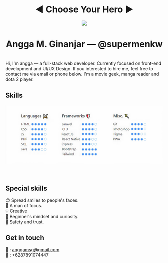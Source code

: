 <h1 align="center">◀️ Choose Your Hero ▶️</h1>
<p align="center">
  <img src="https://scontent-sin6-2.xx.fbcdn.net/v/t1.0-9/109972060_1945396285591882_5208485148146325118_o.jpg?_nc_cat=108&_nc_sid=09cbfe&_nc_eui2=AeG7t8ekwpqXZW3lhNxj62XI_pSdjMEcXaD-lJ2MwRxdoCNNYXqafrveZIt4NIToSkVNxxc3_dTUpawe1wxetQO5&_nc_ohc=hGnhPD7BbzMAX-0VKUO&_nc_oc=AQkHX0PSnjpDvGUkvzxH_td62uoCpEtNESWkWFs3cnW2LgT9Qzv-FhQWE_UCM2TdMMw&_nc_ht=scontent-sin6-2.xx&oh=4c02259b024296cfb7678e8720debdfd&oe=5F64FDD2" width="300"/>
</p>
<h1 align="center"> Angga M. Ginanjar — @supermenkw </h1> <br>
Hi, I'm angga — a full-stack web developer. Currently focused on front-end development and UI/UX Design. If you interested to hire me, feel free to contact me via email or phone below. I'm a movie geek, manga reader and dota 2 player.

## Skills
<p align="center">
<img src="https://raw.githubusercontent.com/supermenkw/supermenkw/master/skill.jpg">
</p> <br>

## Special skills
😊 Spread smiles to people's faces.<br>
🎯 A man of focus.<br>
💡 Creative <br>
🍏 Beginner's mindset and curiosity.<br>
💖 Safety and trust.<br>

## Get in touch
📧 : anggamsg@gmail.com <br>
📱  : +6287891074447
